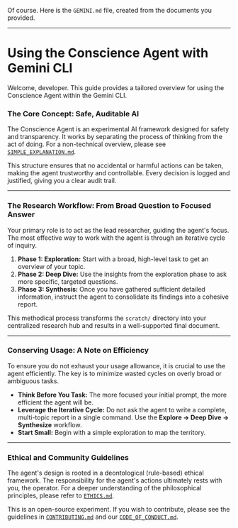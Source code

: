 Of course. Here is the `GEMINI.md` file, created from the documents you provided.

***

# Using the Conscience Agent with Gemini CLI

Welcome, developer. This guide provides a tailored overview for using the Conscience Agent within the Gemini CLI.

### The Core Concept: Safe, Auditable AI

The Conscience Agent is an experimental AI framework designed for safety and transparency. It works by separating the process of thinking from the act of doing. For a non-technical overview, please see [`SIMPLE_EXPLANATION.md`](./SIMPLE_EXPLANATION.md).

This structure ensures that no accidental or harmful actions can be taken, making the agent trustworthy and controllable. Every decision is logged and justified, giving you a clear audit trail.

---

### The Research Workflow: From Broad Question to Focused Answer

Your primary role is to act as the lead researcher, guiding the agent's focus. The most effective way to work with the agent is through an iterative cycle of inquiry.

1.  **Phase 1: Exploration:** Start with a broad, high-level task to get an overview of your topic.
2.  **Phase 2: Deep Dive:** Use the insights from the exploration phase to ask more specific, targeted questions.
3.  **Phase 3: Synthesis:** Once you have gathered sufficient detailed information, instruct the agent to consolidate its findings into a cohesive report.

This methodical process transforms the `scratch/` directory into your centralized research hub and results in a well-supported final document.

---

### Conserving Usage: A Note on Efficiency

To ensure you do not exhaust your usage allowance, it is crucial to use the agent efficiently. The key is to minimize wasted cycles on overly broad or ambiguous tasks.

* **Think Before You Task:** The more focused your initial prompt, the more efficient the agent will be.
* **Leverage the Iterative Cycle:** Do not ask the agent to write a complete, multi-topic report in a single command. Use the **Explore -> Deep Dive -> Synthesize** workflow.
* **Start Small:** Begin with a simple exploration to map the territory.

---

### Ethical and Community Guidelines

The agent's design is rooted in a deontological (rule-based) ethical framework. The responsibility for the agent's actions ultimately rests with you, the operator. For a deeper understanding of the philosophical principles, please refer to [`ETHICS.md`](./ETHICS.md).

This is an open-source experiment. If you wish to contribute, please see the guidelines in [`CONTRIBUTING.md`](./CONTRIBUTING.md) and our [`CODE_OF_CONDUCT.md`](./CODE_OF_CONDUCT.md).